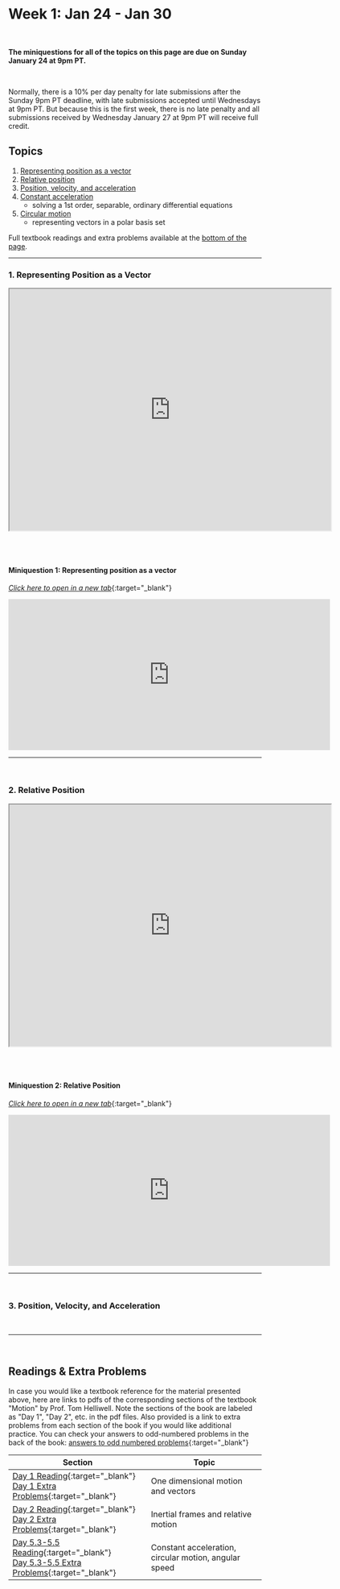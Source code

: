 # Week 1: Jan 24 - Jan 30

<br>

**The miniquestions for all of the topics on this page are due on Sunday January 24 at 9pm PT.**

<br>

Normally, there is a 10% per day penalty for late submissions after the Sunday 9pm PT deadline, with late submissions accepted until Wednesdays at 9pm PT. But because this is the first week, there is no late penalty and all submissions received by Wednesday January 27 at 9pm PT will receive full credit.

## Topics

1. [Representing position as a vector](#1-representing-position-as-a-vector)
2. [Relative position](#2-relative-position)
3. [Position, velocity, and acceleration](#3-position-velocity-and-acceleration)
4. [Constant acceleration](#4-constant-acceleration)
    - solving a 1st order, separable, ordinary differential equations
5. [Circular motion](#5-circular-motion)
    - representing vectors in a polar basis set

Full textbook readings and extra problems available at the [bottom of the page](#readings-and-extra-problems).


------------------------------------------

### 1. Representing Position as a Vector


<iframe src="https://drive.google.com/file/d/1r0U5jU8VXzeWA7FN7oT9Q0AdwrRuBfkT/preview" width="640" height="480" allowfullscreen>
</iframe>

<br> <br>

#### Miniquestion 1: Representing position as a vector
[*Click here to open in a new tab*](https://docs.google.com/forms/d/e/1FAIpQLSfN_9bu9VkA7aEr6lyVUvddwqyQ9i76D7L3HRkSNcxkbsTRkQ/viewform){:target="_blank"}

<iframe src="https://docs.google.com/forms/d/e/1FAIpQLSfN_9bu9VkA7aEr6lyVUvddwqyQ9i76D7L3HRkSNcxkbsTRkQ/viewform?embedded=true" width="640" height="300" frameborder="0" marginheight="0" marginwidth="0">Loading…
</iframe>

<br>

------------------------------------------------

<br>

### 2. Relative Position


<iframe src="https://drive.google.com/file/d/1r0U5jU8VXzeWA7FN7oT9Q0AdwrRuBfkT/preview" width="640" height="480" allowfullscreen>
</iframe>

<br> <br>

#### Miniquestion 2: Relative Position
[*Click here to open in a new tab*](https://docs.google.com/forms/d/e/1FAIpQLSfN_9bu9VkA7aEr6lyVUvddwqyQ9i76D7L3HRkSNcxkbsTRkQ/viewform){:target="_blank"}

<iframe src="https://docs.google.com/forms/d/e/1FAIpQLSfN_9bu9VkA7aEr6lyVUvddwqyQ9i76D7L3HRkSNcxkbsTRkQ/viewform?embedded=true" width="640" height="300" frameborder="0" marginheight="0" marginwidth="0">Loading…
</iframe>

<br>

--------------------------------------------------

<br>

### 3. Position, Velocity, and Acceleration 


<br> 

----------------------------

<br>

## Readings & Extra Problems

In case you would like a textbook reference for the material presented above, here are links to pdfs of the corresponding sections of the textbook "Motion" by Prof. Tom Helliwell. Note the sections of the book are labeled as "Day 1", "Day 2", etc. in the pdf files. Also provided is a link to extra problems from each section of the book if you would like additional practice. You can check your answers to odd-numbered problems in the back of the book: [answers to odd numbered problems](https://drive.google.com/file/d/1fy-ZFPoq-9iIml1Ly844rHdsNjBmd4xi/view?usp=sharing){:target="_blank"}


Section | Topic
------- | -----
[Day 1 Reading](https://drive.google.com/file/d/1f-K8tt_ZtxRbL62liCbMyhVCCIoZCBkb/view?usp=sharing){:target="_blank"} <br> [Day 1 Extra Problems](https://drive.google.com/file/d/1s6usNjR6rw6oGdewIukkgQ2OwTOVkjFe/view?usp=sharing){:target="_blank"} |One dimensional motion and vectors
[Day 2 Reading](https://drive.google.com/file/d/1mjf2urQ5W2OLHNOnknhwWeysj9siwuc_/view?usp=sharing){:target="_blank"} <br> [Day 2 Extra Problems](https://drive.google.com/file/d/1yO7aKHAe12k3A9eHuvVpyjOcoZCbhkI2/view?usp=sharing){:target="_blank"} |   Inertial frames and relative motion
[Day 5.3-5.5 Reading](https://drive.google.com/file/d/13C67KmLYZkeiC1wp_NKbUfWFYkwOrQiu/view?usp=sharing){:target="_blank"} <br> [Day 5.3-5.5 Extra Problems](https://drive.google.com/file/d/1XP3hQ3zskzCqiFOBykEK4PC4ZvPBlHXP/view?usp=sharing){:target="_blank"} | Constant acceleration, circular motion, angular speed






